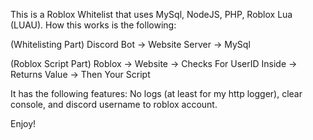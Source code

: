 This is a Roblox Whitelist that uses MySql, NodeJS, PHP, Roblox Lua (LUAU).
How this works is the following:

(Whitelisting Part)
Discord Bot -> Website Server -> MySql

(Roblox Script Part)
Roblox -> Website -> Checks For UserID Inside -> Returns Value -> Then Your Script

It has the following features: No logs (at least for my http logger), clear console, and discord username to roblox account.

Enjoy!
